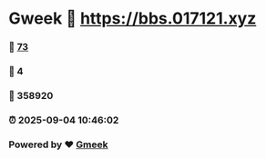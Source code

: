 # Gweek :link: https://bbs.017121.xyz 
### :page_facing_up: [73](https://bbs.017121.xyz/tag.html) 
### :speech_balloon: 4 
### :hibiscus: 358920 
### :alarm_clock: 2025-09-04 10:46:02 
### Powered by :heart: [Gmeek](https://github.com/Meekdai/Gmeek)

